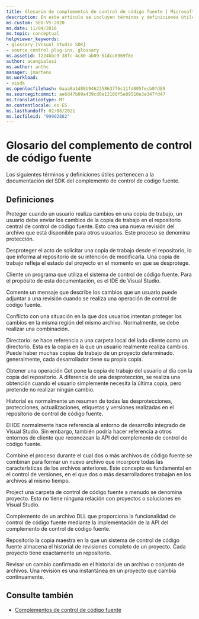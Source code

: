```yaml
---
title: Glosario de complementos de control de código fuente | Microsoft Docs
description: En este artículo se incluyen términos y definiciones útiles que pertenecen a la documentación del SDK del complemento de control de código fuente.
ms.custom: SEO-VS-2020
ms.date: 11/04/2016
ms.topic: conceptual
helpviewer_keywords:
- glossary [Visual Studio SDK]
- source control plug-ins, glossary
ms.assetid: f224bbc9-38fc-4c80-ab09-51dcc8969f8e
author: acangialosi
ms.author: anthc
manager: jmartens
ms.workload:
- vssdk
ms.openlocfilehash: 6aaa8a1d88b946235863776c11fd805fecb0fd89
ms.sourcegitcommit: ae6d47b09a439cd0e13180f5e89510e3e347fd47
ms.translationtype: MT
ms.contentlocale: es-ES
ms.lasthandoff: 02/08/2021
ms.locfileid: "99902882"
---
```

# <a name="source-control-plug-in-glossary"></a>Glosario del complemento de control de código fuente
Los siguientes términos y definiciones útiles pertenecen a la documentación del SDK del complemento de control de código fuente.

## <a name="definitions"></a>Definiciones
 Proteger cuando un usuario realiza cambios en una copia de trabajo, un usuario debe enviar los cambios de la copia de trabajo en el repositorio central de control de código fuente. Esto crea una nueva revisión del archivo que está disponible para otros usuarios. Este proceso se denomina protección.

 Desproteger el acto de solicitar una copia de trabajo desde el repositorio, lo que informa al repositorio de su intención de modificarla. Una copia de trabajo refleja el estado del proyecto en el momento en que se desprotege.

 Cliente un programa que utiliza el sistema de control de código fuente. Para el propósito de esta documentación, es el IDE de Visual Studio.

 Comente un mensaje que describe los cambios que un usuario puede adjuntar a una revisión cuando se realiza una operación de control de código fuente.

 Conflicto con una situación en la que dos usuarios intentan proteger los cambios en la misma región del mismo archivo. Normalmente, se debe realizar una combinación.

 Directorio: se hace referencia a una carpeta local del lado cliente como un directorio. Esta es la copia en la que un usuario realmente realiza cambios. Puede haber muchas copias de trabajo de un proyecto determinado. generalmente, cada desarrollador tiene su propia copia.

 Obtener una operación Get pone la copia de trabajo del usuario al día con la copia del repositorio. A diferencia de una desprotección, se realiza una obtención cuando el usuario simplemente necesita la última copia, pero pretende no realizar ningún cambio.

 Historial es normalmente un resumen de todas las desprotecciones, protecciones, actualizaciones, etiquetas y versiones realizadas en el repositorio de control de código fuente.

 El IDE normalmente hace referencia al entorno de desarrollo integrado de Visual Studio. Sin embargo, también podría hacer referencia a otros entornos de cliente que reconozcan la API del complemento de control de código fuente.

 Combine el proceso durante el cual dos o más archivos de código fuente se combinan para formar un nuevo archivo que incorpore todas las características de los archivos anteriores. Este concepto es fundamental en el control de versiones, en el que dos o más desarrolladores trabajan en los archivos al mismo tiempo.

 Project una carpeta de control de código fuente a menudo se denomina proyecto. Esto no tiene ninguna relación con proyectos o soluciones en Visual Studio.

 Complemento de un archivo DLL que proporciona la funcionalidad de control de código fuente mediante la implementación de la API del complemento de control de código fuente.

 Repositorio la copia maestra en la que un sistema de control de código fuente almacena el historial de revisiones completo de un proyecto. Cada proyecto tiene exactamente un repositorio.

 Revisar un cambio confirmado en el historial de un archivo o conjunto de archivos. Una revisión es una instantánea en un proyecto que cambia continuamente.

## <a name="see-also"></a>Consulte también
- [Complementos de control de código fuente](../extensibility/source-control-plug-ins.md)
